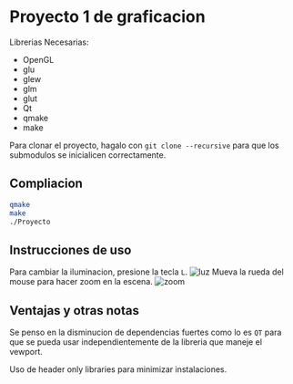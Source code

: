 # Proyecto 1 de graficacion

Librerias Necesarias:

* OpenGL
* glu
* glew
* glm
* glut
* Qt
* qmake
* make

Para clonar el proyecto, hagalo con `git clone --recursive` para que los submodulos se inicialicen correctamente.

## Compliacion

```sh
qmake
make
./Proyecto
```

## Instrucciones de uso

Para cambiar la iluminacion, presione la tecla `L`.
![luz](Images/Luz.gif)
Mueva la rueda del mouse para hacer zoom en la escena.
![zoom](Images/zoom.gif)

## Ventajas y otras notas

Se penso en la disminucion de dependencias fuertes como lo es `QT` para que se pueda usar independientemente de la libreria que maneje el vewport.

Uso de header only libraries para minimizar instalaciones.
